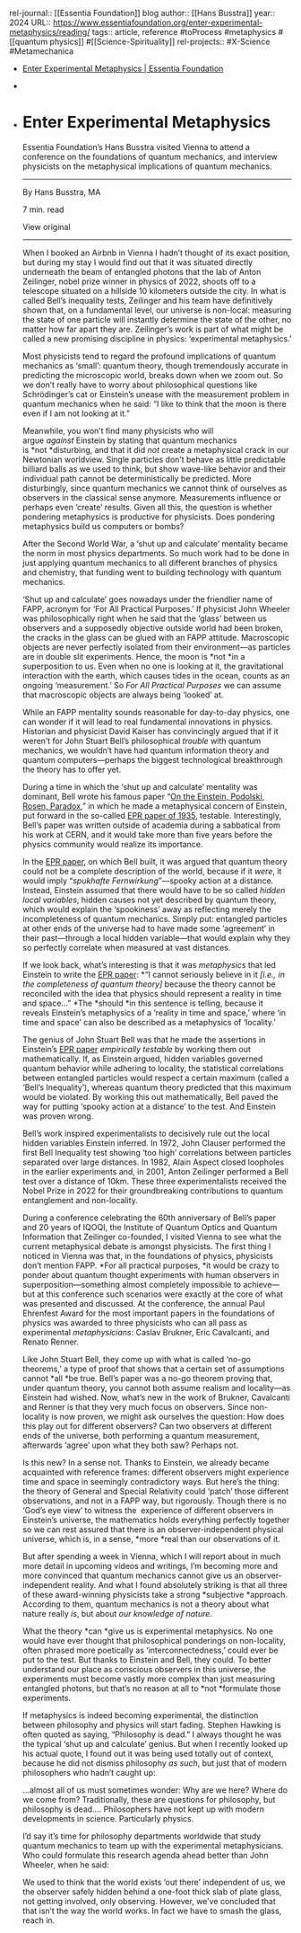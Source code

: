 rel-journal:: [[Essentia Foundation]] blog
author:: [[Hans Busstra]]
year:: 2024
URL:: https://www.essentiafoundation.org/enter-experimental-metaphysics/reading/
tags:: article, reference #toProcess #metaphysics #[[quantum physics]] #[[Science-Spirituality]]
rel-projects:: #X-Science #Metamechanica


- [Enter Experimental Metaphysics | Essentia Foundation](https://www.essentiafoundation.org/enter-experimental-metaphysics/reading/)
-
- # Enter Experimental Metaphysics

  Essentia Foundation’s Hans Busstra visited Vienna to attend a conference on the foundations of quantum mechanics, and interview physicists on the metaphysical implications of quantum mechanics.

  ---

  By Hans Busstra, MA

  7 min. read

  View original

  ---

  When I booked an Airbnb in Vienna I hadn’t thought of its exact position, but during my stay I would find out that it was situated directly underneath the beam of entangled photons that the lab of Anton Zeilinger, nobel prize winner in physics of 2022, shoots off to a telescope situated on a hillside 10 kilometers outside the city. In what is called Bell’s inequality tests, Zeilinger and his team have definitively shown that, on a fundamental level, our universe is non-local: measuring the state of one particle will instantly determine the state of the other, no matter how far apart they are. Zeilinger’s work is part of what might be called a new promising discipline in physics: ‘experimental metaphysics.’

  Most physicists tend to regard the profound implications of quantum mechanics as ‘small’: quantum theory, though tremendously accurate in predicting the microscopic world, breaks down when we zoom out. So we don’t really have to worry about philosophical questions like Schrödinger’s cat or Einstein’s unease with the measurement problem in quantum mechanics when he said: “I like to think that the moon is there even if I am not looking at it.”

  Meanwhile, you won’t find many physicists who will argue *against* Einstein by stating that quantum mechanics is *not *disturbing, and that it did *not* create a metaphysical crack in our Newtonian worldview. Single particles don’t behave as little predictable billiard balls as we used to think, but show wave-like behavior and their individual path cannot be deterministically be predicted. More disturbingly, since quantum mechanics we cannot think of ourselves as observers in the classical sense anymore. Measurements influence or perhaps even ‘create’ results. Given all this, the question is whether pondering metaphysics is productive for physicists. Does pondering metaphysics build us computers or bombs?

  After the Second World War, a ‘shut up and calculate’ mentality became the norm in most physics departments. So much work had to be done in just applying quantum mechanics to all different branches of physics and chemistry, that funding went to building technology with quantum mechanics.

  ‘Shut up and calculate’ goes nowadays under the friendlier name of FAPP, acronym for ‘For All Practical Purposes.’ If physicist John Wheeler was philosophically right when he said that the ‘glass’ between us observers and a supposedly objective outside world had been broken, the cracks in the glass can be glued with an FAPP attitude. Macroscopic objects are never perfectly isolated from their environment—as particles are in double slit experiments. Hence, the moon is *not *in a superposition to us. Even when no one is looking at it, the gravitational interaction with the earth, which causes tides in the ocean, counts as an ongoing ‘measurement.’ So *For All Practical Purposes* we can assume that macroscopic objects are always being ‘looked’ at.

  While an FAPP mentality sounds reasonable for day-to-day physics, one can wonder if it will lead to real fundamental innovations in physics. Historian and physicist David Kaiser has convincingly argued that if it weren’t for John Stuart Bell’s philosophical *trouble* with quantum mechanics, we wouldn’t have had quantum information theory and quantum computers—perhaps the biggest technological breakthrough the theory has to offer yet.

  During a time in which the ‘shut up and calculate’ mentality was dominant, Bell wrote his famous paper “[On the Einstein, Podolski, Rosen, Paradox](https://cds.cern.ch/record/111654/files/vol1p195-200_001.pdf),” in which he made a metaphysical concern of Einstein, put forward in the so-called [EPR paper of 1935](https://plato.stanford.edu/entries/qt-epr/), testable. Interestingly, Bell’s paper was written outside of academia during a sabbatical from his work at CERN, and it would take more than five years before the physics community would realize its importance.

  In the [EPR paper](https://plato.stanford.edu/entries/qt-epr/), on which Bell built, it was argued that quantum theory could not be a complete description of the world, because if it *were*, it would imply “*spukhafte Fernwirkung*”—spooky action at a distance. Instead, Einstein assumed that there would have to be so called *hidden local variables*, hidden causes not yet described by quantum theory, which would explain the ‘spookiness’ away as reflecting merely the incompleteness of quantum mechanics. Simply put: entangled particles at other ends of the universe had to have made some ‘agreement’ in their past—through a local hidden variable—that would explain why they so perfectly correlate when measured at vast distances.

  If we look back, what’s interesting is that it was *metaphysics* that led Einstein to write the [EPR paper](https://plato.stanford.edu/entries/qt-epr/): *“I cannot seriously believe in it *[i.e., in the completeness of quantum theory]* because the theory cannot be reconciled with the idea that physics should represent a reality in time and space…” *The *should *in this sentence is telling, because it reveals Einstein’s metaphysics of a ‘reality in time and space,’ where ‘in time and space’ can also be described as a metaphysics of ‘locality.’

  The genius of John Stuart Bell was that he made the assertions in Einstein’s [EPR paper](https://plato.stanford.edu/entries/qt-epr/) *empirically testable* by working them out mathematically. If, as Einstein argued, hidden variables governed quantum behavior while adhering to locality, the statistical correlations between entangled particles would respect a certain maximum (called a ‘Bell’s Inequality’), whereas quantum theory predicted that this maximum would be violated. By working this out mathematically, Bell paved the way for putting ‘spooky action at a distance’ to the test. And Einstein was proven wrong.

  Bell’s work inspired experimentalists to decisively rule out the local hidden variables Einstein inferred. In 1972, John Clauser performed the first Bell Inequality test showing ‘too high’ correlations between particles separated over large distances. In 1982, Alain Aspect closed loopholes in the earlier experiments and, in 2001, Anton Zeilinger performed a Bell test over a distance of 10km. These three experimentalists received the Nobel Prize in 2022 for their groundbreaking contributions to quantum entanglement and non-locality.

  During a conference celebrating the 60th anniversary of Bell’s paper and 20 years of IQOQI, the Institute of Quantum Optics and Quantum Information that Zeilinger co-founded, I visited Vienna to see what the current metaphysical debate is amongst physicists. The first thing I noticed in Vienna was that, in the foundations of physics, physicists don’t mention FAPP. *For all practical purposes, *it would be crazy to ponder about quantum thought experiments with human observers in superposition—something almost completely impossible to achieve—but at this conference such scenarios were exactly at the core of what was presented and discussed. At the conference, the annual Paul Ehrenfest Award for the most important papers in the foundations of physics was awarded to three physicists who can all pass as experimental *metaphysicians*: Caslav Brukner, Eric Cavalcanti, and Renato Renner.

  Like John Stuart Bell, they come up with what is called ‘no-go theorems,’ a type of proof that shows that a certain set of assumptions cannot *all *be true. Bell’s paper was a no-go theorem proving that, under quantum theory, you cannot both assume realism and locality—as Einstein had wished. Now, what’s new in the work of Brukner, Cavalcanti and Renner is that they very much focus on observers. Since non-locality is now proven, we might ask ourselves the question: How does this play out for different observers? Can two observers at different ends of the universe, both performing a quantum measurement, afterwards ‘agree’ upon what they both saw? Perhaps not.

  Is this new? In a sense not. Thanks to Einstein, we already became acquainted with reference frames: different observers might experience time and space in seemingly contradictory ways. But here’s the thing: the theory of General and Special Relativity could ‘patch’ those different observations, and not in a FAPP way, but rigorously. Though there is no ‘God’s eye view’ to witness the  experience of different observers in Einstein’s universe, the mathematics holds everything perfectly together so we can rest assured that there is an observer-independent physical universe, which is, in a sense, *more *real than our observations of it.

  But after spending a week in Vienna, which I will report about in much more detail in upcoming videos and writings, I’m becoming more and more convinced that quantum mechanics cannot give us an observer-independent reality. And what I found absolutely striking is that all three of these award-winning physicists take a strong *subjective *approach. According to them, quantum mechanics is not a theory about what nature really *is*, but about *our knowledge of nature*.

  What the theory *can *give us is experimental metaphysics. No one would have ever thought that philosophical ponderings on non-locality, often phrased more poetically as ‘interconnectedness,’ could ever be put to the test. But thanks to Einstein and Bell, they could. To better understand our place as conscious observers in this universe, the experiments must become vastly more complex than just measuring entangled photons, but that’s no reason at all to *not *formulate those experiments.

  If metaphysics is indeed becoming experimental, the distinction between philosophy and physics will start fading. Stephen Hawking is often quoted as saying, “Philosophy is dead.” I always thought he was the typical ‘shut up and calculate’ genius. But when I recently looked up his actual quote, I found out it was being used totally out of context, because he did not dismiss philosophy *as* *such*, but just that of modern philosophers who hadn’t caught up:

  >

  …almost all of us must sometimes wonder: Why are we here? Where do we come from? Traditionally, these are questions for philosophy, but philosophy is dead…. Philosophers have not kept up with modern developments in science. Particularly physics.

  I’d say it’s time for philosophy departments worldwide that study quantum mechanics to team up with the experimental metaphysicians. Who could formulate this research agenda ahead better than John Wheeler, when he said:

  >

  We used to think that the world exists ‘out there’ independent of us, we the observer safely hidden behind a one-foot thick slab of plate glass, not getting involved, only observing. However, we’ve concluded that that isn’t the way the world works. In fact we have to smash the glass, reach in.
